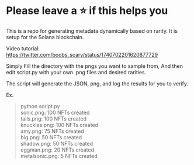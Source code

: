 # Please leave a ⭐ if this helps you

This is a repo for generating metadata dynamically based on rarity.
It is setup for the Solana blockchain.

Video tutorial: <br> 
https://twitter.com/boobs_scary/status/1740702201620877729

Simply Fill the directory with the pngs you want to sample from,
And then edit script.py with your own .png files and desired rarities.

The script will generate the JSON, png, and log the results for you to verify.  

Ex.
> python script.py <br>
sonic.png: 100 NFTs created <br>
tails.png: 100 NFTs created <br>
knuckles.png: 100 NFTs created <br>
amy.png: 75 NFTs created <br>
big.png: 50 NFTs created <br>
shadow.png: 50 NFTs created <br>
eggman.png: 20 NFTs created <br>
metalsonic.png: 5 NFTs created <br>
